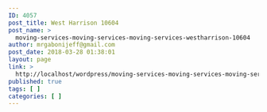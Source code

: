 ```yaml
---
ID: 4057
post_title: West Harrison 10604
post_name: >
  moving-services-moving-services-moving-services-westharrison-10604
author: mrgabonijeff@gmail.com
post_date: 2018-03-28 01:38:01
layout: page
link: >
  http://localhost/wordpress/moving-services-moving-services-moving-services-westharrison-10604/
published: true
tags: [ ]
categories: [ ]
---
```


